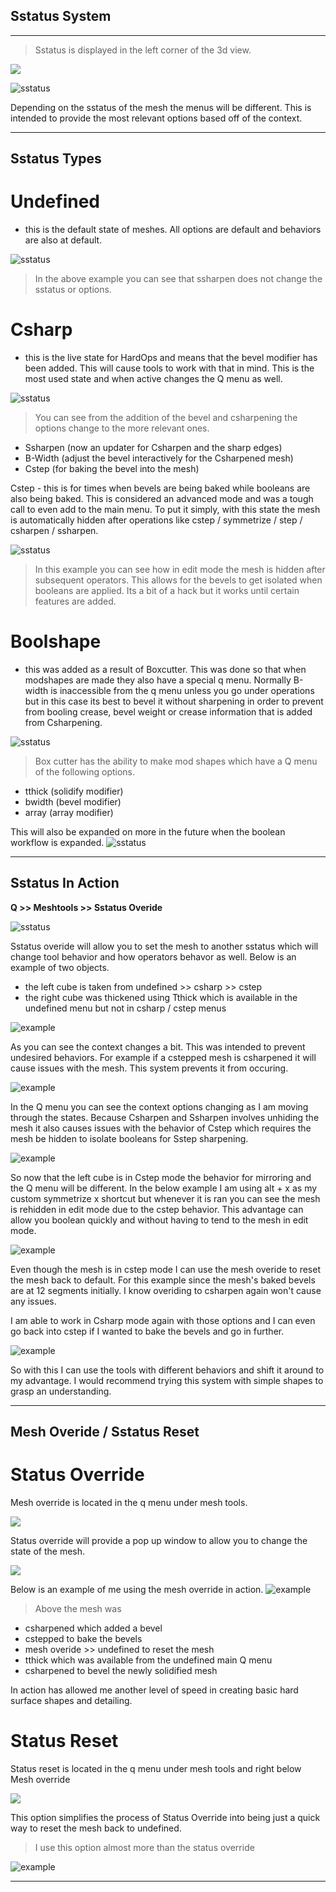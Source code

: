 ## Sstatus System
___

> Sstatus is displayed in the left corner of the 3d view.

![](//img\phone.gif)

![sstatus](//img\sstatus\st_1.png)

Depending on the sstatus of the mesh the menus will be different. This is intended
to provide the most relevant options based off of the context.

____

## Sstatus Types

# Undefined
- this is the default state of meshes. All options are default and behaviors are also at default.

![sstatus](//img\sstatus\st_8.gif)
> In the above example you can see that ssharpen does not change the sstatus or options.

# Csharp
 - this is the live state for HardOps and means that the bevel modifier has been added.
This will cause tools to work with that in mind. This is the most used state and when active
changes the Q menu as well.

![sstatus](//img\sstatus\st_10.gif)
> You can see from the addition of the bevel and csharpening the options change to the more relevant ones.

- Ssharpen (now an updater for Csharpen and the sharp edges)
- B-Width (adjust the bevel interactively for the Csharpened mesh)
- Cstep (for baking the bevel into the mesh)

Cstep - this is for times when bevels are being baked while booleans are also being baked. This
is considered an advanced mode and was a tough call to even add to the main menu. To put it simply,
with this state the mesh is automatically hidden after operations like cstep / symmetrize / step / csharpen / ssharpen.

![sstatus](//img\sstatus\st_11.gif)
> In this example you can see how in edit mode the mesh is hidden after subsequent operators. This allows for the bevels to get isolated when booleans are applied. Its a bit of a hack but it works until certain features are added.

# Boolshape
 - this was added as a result of Boxcutter. This was done so that when
modshapes are made they also have a special q menu. Normally B-width is inaccessible
from the q menu unless you go under operations but in this case its best to bevel
it without sharpening in order to prevent from booling crease, bevel weight or
crease information that is added from Csharpening.

![sstatus](//img\sstatus\st_12.gif)
> Box cutter has the ability to make mod shapes which have a Q menu of the following options.
- tthick (solidify modifier)
- bwidth (bevel modifier)
- array (array modifier)

This will also be expanded on more in the future when the boolean workflow is expanded.
![sstatus](//img\sstatus\st_13.gif)

____

## Sstatus In Action


**Q >> Meshtools >> Sstatus Overide**

![sstatus](//img\sstatus\st_2.png)

Sstatus overide will allow you to set the mesh to another sstatus which will
change tool behavior and how operators behavor as well. Below is an example of two
objects.

  - the left cube is taken from undefined >> csharp >> cstep
  - the right cube was thickened using Tthick which is available in the undefined
  menu but not in csharp / cstep menus


![example](//img\sstatus\st_3.gif)

As you can see the context changes a bit. This was intended to prevent undesired behaviors.
For example if a cstepped mesh is csharpened it will cause issues with the mesh. This system
prevents it from occuring.

![example](//img\sstatus\st_4.gif)

In the Q menu you can see the context options changing as I am moving through the states.
Because Csharpen and Ssharpen involves unhiding the mesh it also causes issues with
the behavior of Cstep which requires the mesh be hidden to isolate booleans for Sstep
sharpening.

![example](//img\sstatus\st_5.gif)

So now that the left cube is in Cstep mode the behavior for mirroring and the Q menu will be different.
In the below example I am using alt + x as my custom symmetrize x shortcut but whenever it is ran you
can see the mesh is rehidden in edit mode due to the cstep behavior. This advantage can allow you boolean
quickly and without having to tend to the mesh in edit mode.

![example](//img\sstatus\st_6.gif)

Even though the mesh is in cstep mode I can use the mesh overide to reset the mesh
back to default. For this example since the mesh's baked bevels are at 12 segments
initially. I know overiding to csharpen again won't cause any issues.

I am able to work in Csharp mode again with those options and I can even go back
into cstep if I wanted to bake the bevels and go in further.

![example](//img\sstatus\st_7.gif)

So with this I can use the tools with different behaviors and shift it around to my advantage.
I would recommend trying this system with simple shapes to grasp an understanding.
____

## Mesh Overide / Sstatus Reset

# Status Override
Mesh override is located in the q menu under mesh tools.

![](//img\sstatus\st_15.png)

Status override will provide a pop up window to allow you to change the state of the mesh.

![](//img\sstatus\st_14.png)

Below is an example of me using the mesh override in action.
![example](//img\sstatus\st_16.gif)

> Above the mesh was
- csharpened which added a bevel
- cstepped to bake the bevels
- mesh overide >> undefined to reset the mesh
- tthick which was available from the undefined main Q menu
- csharpened to bevel the newly solidified mesh

In action has allowed me another level of speed in creating basic hard surface
shapes and detailing.

# Status Reset

Status reset is located in the q menu under mesh tools and right below Mesh override

![](//img\sstatus\st_15.png)

This option simplifies the process of Status Override into being just a quick way to reset the mesh back to undefined.

> I use this option almost more than the status override

![example](//img\sstatus\st_17.gif)
___
